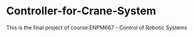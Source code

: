 # Controller-for-Crane-System
This is the final project of course ENPM667 - Control of Robotic Systems
